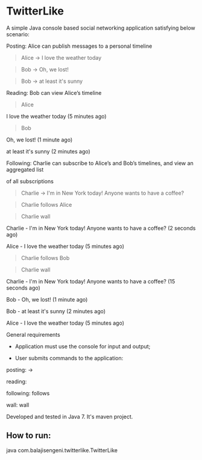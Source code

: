 TwitterLike
===========
A simple Java console based social networking application satisfying below scenario:


Posting: Alice can publish messages to a personal timeline

> Alice -> I love the weather today 

> Bob -> Oh, we lost! 

> Bob -> at least it's sunny

Reading: Bob can view Alice’s timeline

> Alice

I love the weather today (5 minutes ago)

> Bob

Oh, we lost! (1 minute ago) 

at least it's sunny (2 minutes ago)

Following: Charlie can subscribe to Alice’s and Bob’s timelines, and view an aggregated list 

of all subscriptions

> Charlie -> I'm in New York today! Anyone wants to have a coffee? 

> Charlie follows Alice 

> Charlie wall

Charlie - I'm in New York today! Anyone wants to have a coffee? (2 seconds ago) 

Alice - I love the weather today (5 minutes ago)

> Charlie follows Bob 

> Charlie wall

Charlie - I'm in New York today! Anyone wants to have a coffee? (15 seconds ago) 

Bob - Oh, we lost! (1 minute ago) 

Bob - at least it's sunny (2 minutes ago) 

Alice - I love the weather today (5 minutes ago)


General requirements

- Application must use the console for input and output; 

- User submits commands to the application:

 posting: <user name> -> <message> 

 reading: <user name> 

 following: <user name> follows <another user> 

 wall: <user name> wall

Developed and tested in Java 7. It's maven project.

How to run:
-----------

java com.balajisengeni.twitterlike.TwitterLike
